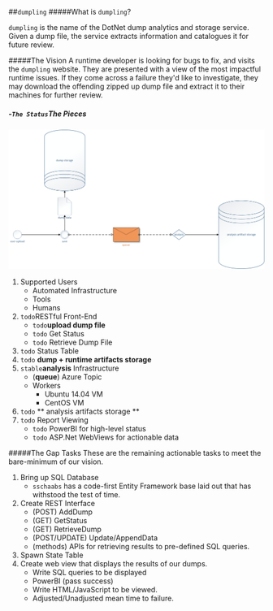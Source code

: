 ##`dumpling`
#####What is `dumpling`?

`dumpling` is the name of the DotNet dump analytics and storage service. Given a dump file, the service extracts information and catalogues it for future review.

#####The Vision
A runtime developer is looking for bugs to fix, and visits the `dumpling` website. They are presented with a view of the most impactful runtime issues. If they come across a failure they'd like to investigate, they may download the offending zipped up dump file and extract it to their machines for further review.

##### -`The Status`The Pieces
![For Context](images/drawing1.png)

1. Supported Users
   - Automated Infrastructure
   - Tools
   - Humans
2. `todo`RESTful Front-End
   - `todo`**upload dump file**
   - `todo` Get Status
   - `todo` Retrieve Dump File
3. `todo` Status Table
4. `todo` **dump + runtime artifacts storage**
5. `stable`**analysis** Infrastructure
	- (**queue**) Azure Topic
	- Workers
		- Ubuntu 14.04 VM
		- CentOS VM
6. `todo` ** analysis artifacts storage **
7. `todo` Report Viewing
   - `todo` PowerBI for high-level status
   - `todo` ASP.Net WebViews for actionable data

#####The Gap Tasks
These are the remaining actionable tasks to meet the bare-minimum of our vision.

1. Bring up SQL Database
    - `sschaabs` has a code-first Entity Framework base laid out that has withstood the test of time.
2. Create REST Interface
	- (POST) AddDump
	- (GET) GetStatus
	- (GET) RetrieveDump
	- (POST/UPDATE) Update/AppendData
	- (methods) APIs for retrieving results to pre-defined SQL queries.
3. Spawn State Table
4. Create web view that displays the results of our dumps.
	- Write SQL queries to be displayed
	- PowerBI (pass success)
	- Write HTML/JavaScript to be viewed.
	- Adjusted/Unadjusted mean time to failure.


